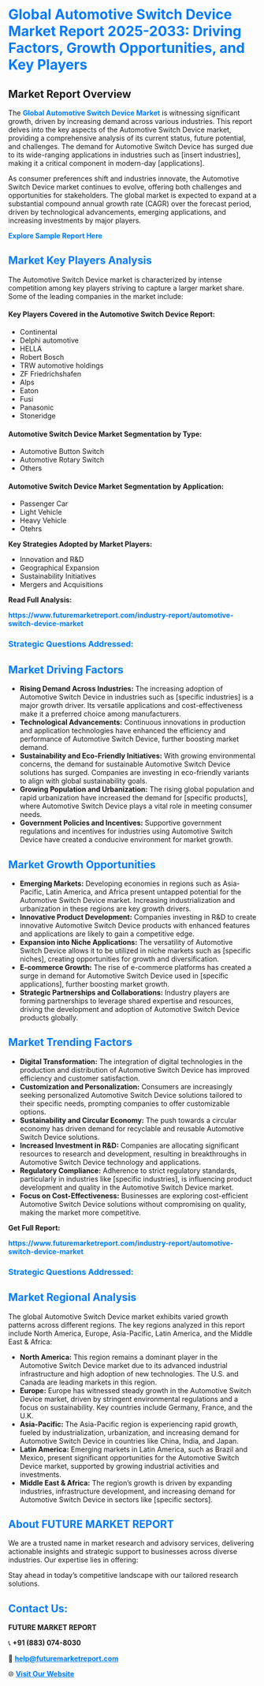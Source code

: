 <h1 style="color: #007BFF;">Global Automotive Switch Device Market Report 2025-2033: Driving Factors, Growth Opportunities, and Key Players</h1>

<section id="overview">
<h2>Market Report Overview</h2>
<p>The <a href="https://www.futuremarketreport.com/industry-report/automotive-switch-device-market" style="color: #007BFF; text-decoration: none;"><strong>Global Automotive Switch Device Market</strong></a> is witnessing significant growth, driven by increasing demand across various industries. This report delves into the key aspects of the Automotive Switch Device market, providing a comprehensive analysis of its current status, future potential, and challenges. The demand for Automotive Switch Device has surged due to its wide-ranging applications in industries such as [insert industries], making it a critical component in modern-day [applications].</p>
<p>As consumer preferences shift and industries innovate, the Automotive Switch Device market continues to evolve, offering both challenges and opportunities for stakeholders. The global market is expected to expand at a substantial compound annual growth rate (CAGR) over the forecast period, driven by technological advancements, emerging applications, and increasing investments by major players.</p>
</section>

<section id="overview">
<p><a href="https://www.futuremarketreport.com/request-sample/reportId=55398" style="color: #007BFF; text-decoration: none;"><strong>Explore Sample Report Here</strong></a></p>
</section>

<section id="key-players">
<h2 style="color: #007BFF;">Market Key Players Analysis</h2>
<p>The Automotive Switch Device market is characterized by intense competition among key players striving to capture a larger market share. Some of the leading companies in the market include:</p>
<h4>Key Players Covered in the Automotive Switch Device Report:</h4>
<ul><li>Continental</li><li>Delphi automotive</li><li>HELLA</li><li>Robert Bosch</li><li>TRW automotive holdings</li><li>ZF Friedrichshafen</li><li>Alps</li><li>Eaton</li><li>Fusi</li><li>Panasonic</li><li>Stoneridge</li></ul>
<h4>Automotive Switch Device Market Segmentation by Type:</h4>
<ul><li>Automotive Button Switch</li><li>Automotive Rotary Switch</li><li>Others</li></ul>

<h4>Automotive Switch Device Market Segmentation by Application:</h4>
<ul><li>Passenger Car</li><li>Light Vehicle</li><li>Heavy Vehicle</li><li>Otehrs</li></ul>
<p><strong>Key Strategies Adopted by Market Players:</strong></p>
<ul>
<li>Innovation and R&D</li>
<li>Geographical Expansion</li>
<li>Sustainability Initiatives</li>
<li>Mergers and Acquisitions</li>
</ul>
</section>

<section>
<p><strong>Read Full Analysis: </strong></p><a href="https://www.futuremarketreport.com/industry-report/automotive-switch-device-market" style="color: #007BFF; text-decoration: none;"><strong>https://www.futuremarketreport.com/industry-report/automotive-switch-device-market</strong></a>
<h3 style="color: #007BFF;">Strategic Questions Addressed:</h3>
</section>

<section id="driving-factors">
<h2 style="color: #007BFF;">Market Driving Factors</h2>
<ul>
<li><strong>Rising Demand Across Industries:</strong> The increasing adoption of Automotive Switch Device in industries such as [specific industries] is a major growth driver. Its versatile applications and cost-effectiveness make it a preferred choice among manufacturers.</li>
<li><strong>Technological Advancements:</strong> Continuous innovations in production and application technologies have enhanced the efficiency and performance of Automotive Switch Device, further boosting market demand.</li>
<li><strong>Sustainability and Eco-Friendly Initiatives:</strong> With growing environmental concerns, the demand for sustainable Automotive Switch Device solutions has surged. Companies are investing in eco-friendly variants to align with global sustainability goals.</li>
<li><strong>Growing Population and Urbanization:</strong> The rising global population and rapid urbanization have increased the demand for [specific products], where Automotive Switch Device plays a vital role in meeting consumer needs.</li>
<li><strong>Government Policies and Incentives:</strong> Supportive government regulations and incentives for industries using Automotive Switch Device have created a conducive environment for market growth.</li>
</ul>
</section>

<section id="growth-opportunities">
<h2 style="color: #007BFF;">Market Growth Opportunities</h2>
<ul>
<li><strong>Emerging Markets:</strong> Developing economies in regions such as Asia-Pacific, Latin America, and Africa present untapped potential for the Automotive Switch Device market. Increasing industrialization and urbanization in these regions are key growth drivers.</li>
<li><strong>Innovative Product Development:</strong> Companies investing in R&D to create innovative Automotive Switch Device products with enhanced features and applications are likely to gain a competitive edge.</li>
<li><strong>Expansion into Niche Applications:</strong> The versatility of Automotive Switch Device allows it to be utilized in niche markets such as [specific niches], creating opportunities for growth and diversification.</li>
<li><strong>E-commerce Growth:</strong> The rise of e-commerce platforms has created a surge in demand for Automotive Switch Device used in [specific applications], further boosting market growth.</li>
<li><strong>Strategic Partnerships and Collaborations:</strong> Industry players are forming partnerships to leverage shared expertise and resources, driving the development and adoption of Automotive Switch Device products globally.</li>
</ul>
</section>

<section id="trending-factors">
<h2 style="color: #007BFF;">Market Trending Factors</h2>
<ul>
<li><strong>Digital Transformation:</strong> The integration of digital technologies in the production and distribution of Automotive Switch Device has improved efficiency and customer satisfaction.</li>
<li><strong>Customization and Personalization:</strong> Consumers are increasingly seeking personalized Automotive Switch Device solutions tailored to their specific needs, prompting companies to offer customizable options.</li>
<li><strong>Sustainability and Circular Economy:</strong> The push towards a circular economy has driven demand for recyclable and reusable Automotive Switch Device solutions.</li>
<li><strong>Increased Investment in R&D:</strong> Companies are allocating significant resources to research and development, resulting in breakthroughs in Automotive Switch Device technology and applications.</li>
<li><strong>Regulatory Compliance:</strong> Adherence to strict regulatory standards, particularly in industries like [specific industries], is influencing product development and quality in the Automotive Switch Device market.</li>
<li><strong>Focus on Cost-Effectiveness:</strong> Businesses are exploring cost-efficient Automotive Switch Device solutions without compromising on quality, making the market more competitive.</li>
</ul>
</section>

<section>
<p><strong>Get Full Report: </strong></p><a href="https://www.futuremarketreport.com/industry-report/automotive-switch-device-market" style="color: #007BFF; text-decoration: none;"><strong>https://www.futuremarketreport.com/industry-report/automotive-switch-device-market</strong></a>
<h3 style="color: #007BFF;">Strategic Questions Addressed:</h3>
</section>


<section id="regional-analysis">
<h2 style="color: #007BFF;">Market Regional Analysis</h2>
<p>The global Automotive Switch Device market exhibits varied growth patterns across different regions. The key regions analyzed in this report include North America, Europe, Asia-Pacific, Latin America, and the Middle East & Africa:</p>
<ul>
<li><strong>North America:</strong> This region remains a dominant player in the Automotive Switch Device market due to its advanced industrial infrastructure and high adoption of new technologies. The U.S. and Canada are leading markets in this region.</li>
<li><strong>Europe:</strong> Europe has witnessed steady growth in the Automotive Switch Device market, driven by stringent environmental regulations and a focus on sustainability. Key countries include Germany, France, and the U.K.</li>
<li><strong>Asia-Pacific:</strong> The Asia-Pacific region is experiencing rapid growth, fueled by industrialization, urbanization, and increasing demand for Automotive Switch Device in countries like China, India, and Japan.</li>
<li><strong>Latin America:</strong> Emerging markets in Latin America, such as Brazil and Mexico, present significant opportunities for the Automotive Switch Device market, supported by growing industrial activities and investments.</li>
<li><strong>Middle East & Africa:</strong> The region’s growth is driven by expanding industries, infrastructure development, and increasing demand for Automotive Switch Device in sectors like [specific sectors].</li>
</ul>
</section>

<footer>
<h2 style="color: #007BFF;">About FUTURE MARKET REPORT</h2>
<p>We are a trusted name in market research and advisory services, delivering actionable insights and strategic support to businesses across diverse industries. Our expertise lies in offering:</p>

<p>Stay ahead in today’s competitive landscape with our tailored research solutions.</p>

<h2 style="color: #007BFF;">Contact Us:</h2>
<p><strong>FUTURE MARKET REPORT</strong></p>
<p>📞 <strong>+91 (883) 074-8030</strong></p>
<p>📧 <strong><a href="mailto:help@futuremarketreport.com" style="color: #007BFF;">help@futuremarketreport.com</a></strong></p>
<p>🌐 <strong><a href="https://www.futuremarketreport.com/" style="color: #007BFF;">Visit Our Website</a></strong></p>
</footer>